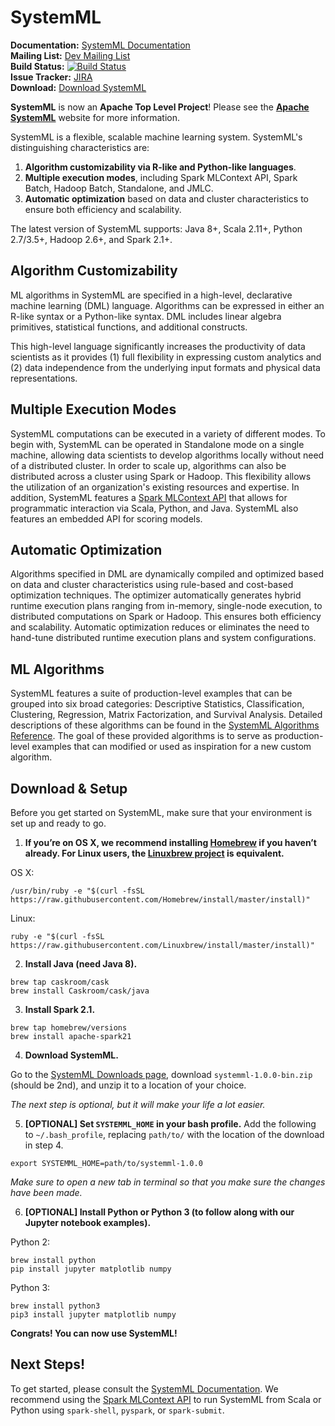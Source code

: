 <!--
{% comment %}
Licensed to the Apache Software Foundation (ASF) under one or more
contributor license agreements.  See the NOTICE file distributed with
this work for additional information regarding copyright ownership.
The ASF licenses this file to you under the Apache License, Version 2.0
(the "License"); you may not use this file except in compliance with
the License.  You may obtain a copy of the License at

http://www.apache.org/licenses/LICENSE-2.0

Unless required by applicable law or agreed to in writing, software
distributed under the License is distributed on an "AS IS" BASIS,
WITHOUT WARRANTIES OR CONDITIONS OF ANY KIND, either express or implied.
See the License for the specific language governing permissions and
limitations under the License.
{% endcomment %}
-->

# SystemML

**Documentation:** [SystemML Documentation](http://systemml.apache.org/documentation)<br/>
**Mailing List:** [Dev Mailing List](mailto:dev@systemml.apache.org)<br/>
**Build Status:** [![Build Status](https://sparktc.ibmcloud.com/jenkins/job/SystemML-DailyTest/badge/icon)](https://sparktc.ibmcloud.com/jenkins/job/SystemML-DailyTest)<br/>
**Issue Tracker:** [JIRA](https://issues.apache.org/jira/browse/SYSTEMML)<br/>
**Download:** [Download SystemML](http://systemml.apache.org/download.html)<br/>

**SystemML** is now an **Apache Top Level Project**! Please see the [**Apache SystemML**](http://systemml.apache.org/)
website for more information.

SystemML is a flexible, scalable machine learning system.
SystemML's distinguishing characteristics are:

  1. **Algorithm customizability via R-like and Python-like languages**.
  2. **Multiple execution modes**, including Spark MLContext API, Spark Batch, Hadoop Batch, Standalone, and JMLC.
  3. **Automatic optimization** based on data and cluster characteristics to ensure both efficiency and scalability.

The latest version of SystemML supports: Java 8+, Scala 2.11+, Python 2.7/3.5+, Hadoop 2.6+, and Spark 2.1+.


## Algorithm Customizability

ML algorithms in SystemML are specified in a high-level, declarative machine learning (DML) language.
Algorithms can be expressed in either an R-like syntax or a Python-like syntax. DML includes
linear algebra primitives, statistical functions, and additional constructs.

This high-level language significantly increases the productivity of
data scientists as it provides (1) full flexibility in expressing custom
analytics and (2) data independence from the underlying input formats and
physical data representations.


## Multiple Execution Modes

SystemML computations can be executed in a variety of different modes. To begin with, SystemML
can be operated in Standalone mode on a single machine, allowing data scientists to develop
algorithms locally without need of a distributed cluster. In order to scale up, algorithms can also be distributed
across a cluster using Spark or Hadoop.
This flexibility allows the utilization of an organization's existing resources and expertise.
In addition, SystemML features a
[Spark MLContext API](http://apache.github.io/systemml/spark-mlcontext-programming-guide.html)
that allows for programmatic interaction via Scala, Python, and Java. SystemML also features an
embedded API for scoring models.


## Automatic Optimization

Algorithms specified in DML are dynamically compiled and optimized based on data and cluster characteristics
using rule-based and cost-based optimization techniques. The optimizer automatically generates hybrid runtime
execution plans ranging from in-memory, single-node execution, to distributed computations on Spark or Hadoop.
This ensures both efficiency and scalability. Automatic optimization reduces or eliminates the need to hand-tune
distributed runtime execution plans and system configurations.

## ML Algorithms

SystemML features a suite of production-level examples that can be grouped into six broad categories:
Descriptive Statistics, Classification, Clustering, Regression, Matrix Factorization, and Survival Analysis.
Detailed descriptions of these algorithms can be found in the
[SystemML Algorithms Reference](http://apache.github.io/systemml/algorithms-reference.html).  The goal of these provided algorithms is to serve as production-level examples that can modified or used as inspiration for a new custom algorithm.

## Download & Setup

Before you get started on SystemML, make sure that your environment is set up and ready to go.

  1. **If you’re on OS X, we recommend installing [Homebrew](http://brew.sh) if you haven’t already.  For Linux users, the [Linuxbrew project](http://linuxbrew.sh/) is equivalent.**

  OS X:
  ```
  /usr/bin/ruby -e "$(curl -fsSL https://raw.githubusercontent.com/Homebrew/install/master/install)"
  ```
  Linux:
  ```
  ruby -e "$(curl -fsSL https://raw.githubusercontent.com/Linuxbrew/install/master/install)"
  ```

  2. **Install Java (need Java 8).**
  ```
  brew tap caskroom/cask
  brew install Caskroom/cask/java
  ```

  3. **Install Spark 2.1.**
  ```
  brew tap homebrew/versions
  brew install apache-spark21
  ```

  4. **Download SystemML.**

  Go to the [SystemML Downloads page](http://systemml.apache.org/download.html), download `systemml-1.0.0-bin.zip` (should be 2nd), and unzip it to a location of your choice.

  *The next step is optional, but it will make your life a lot easier.*

  5. **[OPTIONAL] Set `SYSTEMML_HOME` in your bash profile.**
  Add the following to `~/.bash_profile`, replacing `path/to/` with the location of the download in step 4.
  ```
  export SYSTEMML_HOME=path/to/systemml-1.0.0
  ```
  *Make sure to open a new tab in terminal so that you make sure the changes have been made.*

  6. **[OPTIONAL] Install Python or Python 3 (to follow along with our Jupyter notebook examples).**

  Python 2:
  ```
  brew install python
  pip install jupyter matplotlib numpy
  ```

  Python 3:
  ```
  brew install python3
  pip3 install jupyter matplotlib numpy
  ```

**Congrats! You can now use SystemML!**

## Next Steps!

To get started, please consult the
[SystemML Documentation](http://systemml.apache.org/documentation).  We
recommend using the [Spark MLContext API](http://apache.github.io/systemml/spark-mlcontext-programming-guide.html)
to run SystemML from Scala or Python using `spark-shell`, `pyspark`, or `spark-submit`.
